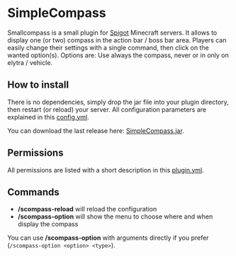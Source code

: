 # SimpleCompass

Smallcompass is a small plugin for [Spigot](https://www.spigotmc.org) Minecraft servers. It allows to display one (or two) compass in the action bar / boss bar area. Players can easily change their settings with a single command, then click on the wanted option(s). Options are: Use always the compass, never or in only on elytra / vehicle.

## How to install

There is no dependencies, simply drop the jar file into your plugin directory, then restart (or reload) your server. All configuration parameters are explained in this [config.yml](https://github.com/arboriginal/SimpleCompass/blob/master/src/config.yml).

You can download the last release here: [SimpleCompass.jar](https://github.com/arboriginal/SimpleCompass/releases).

## Permissions

All permissions are listed with a short description in this [plugin.yml](https://github.com/arboriginal/SimpleCompass/blob/master/src/plugin.yml).

## Commands

* **/scompass-reload** will reload the configuration
* **/scompass-option** will show the menu to choose where and when display the compass

You can use **/scompass-option** with arguments directly if you prefer (`/scompass-option <option> <type>`).
